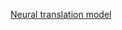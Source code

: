 [Neural translation model](https://nbviewer.jupyter.org/github/ChanchalKumarMaji/dataset/blob/master/Neural%20translation%20model.ipynb)
